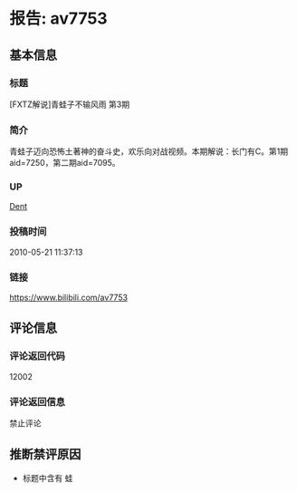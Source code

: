 # &#25253;&#21578;: av7753

## &#22522;&#26412;&#20449;&#24687;
### &#26631;&#39064;
[FXTZ&#35299;&#35828;]&#38738;&#34521;&#23376;&#19981;&#36755;&#39118;&#38632; &#31532;3&#26399;  
### &#31616;&#20171;
&#38738;&#34521;&#23376;&#36808;&#21521;&#24656;&#24598;&#22303;&#33879;&#31070;&#30340;&#22859;&#26007;&#21490;&#65292;&#27426;&#20048;&#21521;&#23545;&#25112;&#35270;&#39057;&#12290;&#26412;&#26399;&#35299;&#35828;&#65306;&#38271;&#38376;&#26377;C&#12290;&#31532;1&#26399;aid=7250&#65292;&#31532;&#20108;&#26399;aid=7095&#12290;  
### UP
[Dent](https://space.bilibili.com/26653)  
### &#25237;&#31295;&#26102;&#38388;
2010-05-21 11:37:13  
### &#38142;&#25509;
https://www.bilibili.com/av7753  

## &#35780;&#35770;&#20449;&#24687;
### &#35780;&#35770;&#36820;&#22238;&#20195;&#30721;
12002  
### &#35780;&#35770;&#36820;&#22238;&#20449;&#24687;
&#31105;&#27490;&#35780;&#35770;  

## &#25512;&#26029;&#31105;&#35780;&#21407;&#22240;
- &#26631;&#39064;&#20013;&#21547;&#26377; &#34521;  


